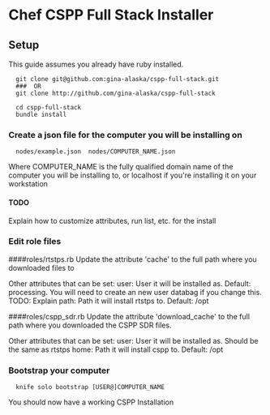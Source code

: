 Chef CSPP Full Stack Installer
==============================


## Setup

This guide assumes you already have ruby installed.

```
  git clone git@github.com:gina-alaska/cspp-full-stack.git
  ###  OR
  git clone http://github.com/gina-alaska/cspp-full-stack

  cd cspp-full-stack
  bundle install
```


### Create a json file for the computer you will be installing on

```
  nodes/example.json  nodes/COMPUTER_NAME.json
```

Where COMPUTER_NAME is the fully qualified domain name of the computer you will be installing to, or localhost if you're installing it on your workstation

#### TODO
Explain how to customize attributes, run list, etc. for the install

### Edit role files 

####roles/rtstps.rb
  Update the attribute 'cache' to the full path where you downloaded files to

  Other attributes that can be set:
  user:  User it will be installed as. Default: processing.  You will need to create an new user databag if you change this. TODO: Explain
  path:  Path it will install rtstps to. Default: /opt

####roles/cspp_sdr.rb
  Update the attribute 'download_cache' to the full path where you downloaded the CSPP SDR files.

  Other attributes that can be set:
  user:  User it will be installed as.  Should be the same as rtstps
  home:  Path it will install cspp to. Default: /opt

### Bootstrap your computer

``` 
  knife solo bootstrap [USER@]COMPUTER_NAME
```


You should now have a working CSPP Installation
